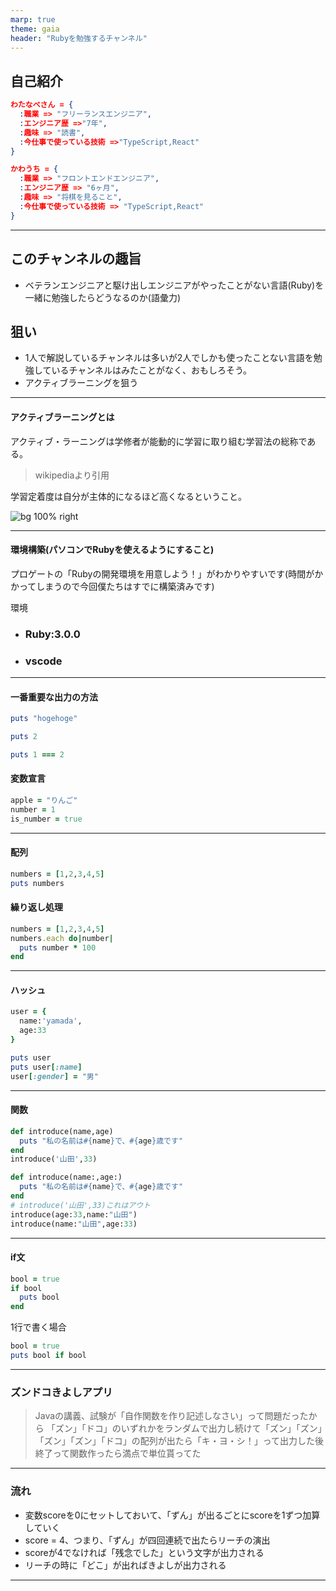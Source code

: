 ```yaml
---
marp: true
theme: gaia
header: "Rubyを勉強するチャンネル"
---
```


## 自己紹介

```json
わたなべさん = {
  :職業 => "フリーランスエンジニア",
  :エンジニア歴 =>"7年",
  :趣味 => "読書",
  :今仕事で使っている技術 =>"TypeScript,React"
}

かわうち = {
  :職業 => "フロントエンドエンジニア",
  :エンジニア歴 => "6ヶ月",
  :趣味 => "将棋を見ること",
  :今仕事で使っている技術 => "TypeScript,React"
}
```

---
## このチャンネルの趣旨
- ベテランエンジニアと駆け出しエンジニアがやったことがない言語(Ruby)を一緒に勉強したらどうなるのか(語彙力)
## 狙い
- 1人で解説しているチャンネルは多いが2人でしかも使ったことない言語を勉強しているチャンネルはみたことがなく、おもしろそう。
- アクティブラーニングを狙う
---
#### アクティブラーニングとは
アクティブ・ラーニングは学修者が能動的に学習に取り組む学習法の総称である。
> wikipediaより引用

学習定着度は自分が主体的になるほど高くなるということ。

![bg 100% right](https://blogimg.goo.ne.jp/user_image/51/f4/f781fcd06ad08fb4d51f512e5602924d.png)

---

#### 環境構築(パソコンでRubyを使えるようにすること)

プロゲートの「Rubyの開発環境を用意しよう！」がわかりやすいです(時間がかかってしまうので今回僕たちはすでに構築済みです)

環境
- ### Ruby:3.0.0
- ### vscode

---
#### 一番重要な出力の方法

```rb
puts "hogehoge"

puts 2

puts 1 === 2
```

#### 変数宣言

```rb
apple = "りんご"
number = 1
is_number = true
```
---

#### 配列

```rb
numbers = [1,2,3,4,5]
puts numbers
```

#### 繰り返し処理

```rb
numbers = [1,2,3,4,5]
numbers.each do|number|
  puts number * 100
end
```

---



#### ハッシュ

```rb
user = {
  name:'yamada',
  age:33
}

puts user
puts user[:name]
user[:gender] = "男"
```

---

#### 関数

```rb
def introduce(name,age)
  puts "私の名前は#{name}で、#{age}歳です"
end
introduce('山田',33)

def introduce(name:,age:)
  puts "私の名前は#{name}で、#{age}歳です"
end
# introduce('山田',33)これはアウト
introduce(age:33,name:"山田")
introduce(name:"山田",age:33)
```

---
#### if文

```rb
bool = true
if bool
  puts bool
end
```

1行で書く場合
```rb
bool = true
puts bool if bool
```


---
### ズンドコきよしアプリ

> Javaの講義、試験が「自作関数を作り記述しなさい」って問題だったから
「ズン」「ドコ」のいずれかをランダムで出力し続けて「ズン」「ズン」「ズン」「ズン」「ドコ」の配列が出たら「キ・ヨ・シ！」って出力した後終了って関数作ったら満点で単位貰ってた

---
### 流れ
- 変数scoreを0にセットしておいて、「ずん」が出るごとにscoreを1ずつ加算していく
- score = 4、つまり、「ずん」が四回連続で出たらリーチの演出
- scoreが4でなければ「残念でした」という文字が出力される
- リーチの時に「どこ」が出ればきよしが出力される
---
